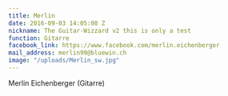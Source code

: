 ```yaml
---
title: Merlin
date: 2016-09-03 14:05:00 Z
nickname: The Guitar-Wizzard v2 this is only a test
function: Gitarre
facebook_link: https://www.facebook.com/merlin.eichenberger
mail_address: merlin99@bluewin.ch
image: "/uploads/Merlin_sw.jpg"
---
```


Merlin Eichenberger (Gitarre)